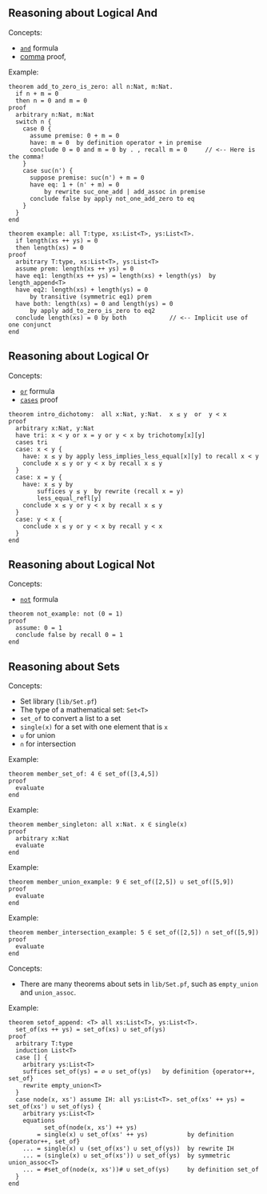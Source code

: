 ## Reasoning about Logical And

Concepts:
* [`and`](https://jsiek.github.io/deduce/pages/reference.html#and-logical-conjunction) formula
* [comma](https://jsiek.github.io/deduce/pages/reference.html#comma-logical-and-introduction) proof,

Example:
```{.deduce^#add_to_zero_is_zero}
theorem add_to_zero_is_zero: all n:Nat, m:Nat.
  if n + m = 0
  then n = 0 and m = 0
proof
  arbitrary n:Nat, m:Nat
  switch n {
    case 0 {
      assume premise: 0 + m = 0
      have: m = 0  by definition operator + in premise
      conclude 0 = 0 and m = 0 by . , recall m = 0     // <-- Here is the comma!
    }
    case suc(n') {
      suppose premise: suc(n') + m = 0
      have eq: 1 + (n' + m) = 0 
          by rewrite suc_one_add | add_assoc in premise
      conclude false by apply not_one_add_zero to eq
    }
  }
end

theorem example: all T:type, xs:List<T>, ys:List<T>.
  if length(xs ++ ys) = 0
  then length(xs) = 0
proof
  arbitrary T:type, xs:List<T>, ys:List<T>
  assume prem: length(xs ++ ys) = 0
  have eq1: length(xs ++ ys) = length(xs) + length(ys)  by length_append<T>
  have eq2: length(xs) + length(ys) = 0
      by transitive (symmetric eq1) prem
  have both: length(xs) = 0 and length(ys) = 0 
      by apply add_to_zero_is_zero to eq2
  conclude length(xs) = 0 by both            // <-- Implicit use of one conjunct
end
```

## Reasoning about Logical Or

Concepts:
* [`or`](https://jsiek.github.io/deduce/pages/reference.html#or-logical-disjunction) formula
* [`cases`](https://jsiek.github.io/deduce/pages/reference.html#cases-disjunction-elimination) proof

```{.deduce^#intro_dichotomy}
theorem intro_dichotomy:  all x:Nat, y:Nat.  x ≤ y  or  y < x
proof
  arbitrary x:Nat, y:Nat
  have tri: x < y or x = y or y < x by trichotomy[x][y]
  cases tri
  case: x < y {
    have: x ≤ y by apply less_implies_less_equal[x][y] to recall x < y
    conclude x ≤ y or y < x by recall x ≤ y
  }
  case: x = y {
    have: x ≤ y by
        suffices y ≤ y  by rewrite (recall x = y)
        less_equal_refl[y]
    conclude x ≤ y or y < x by recall x ≤ y
  }
  case: y < x {
    conclude x ≤ y or y < x by recall y < x
  }
end
```

## Reasoning about Logical Not

Concepts:
* [`not`](https://jsiek.github.io/deduce/pages/reference.html#not) formula

```{.deduce^#not_example}
theorem not_example: not (0 = 1)
proof
  assume: 0 = 1
  conclude false by recall 0 = 1
end
```


## Reasoning about Sets

Concepts:
* Set library (`lib/Set.pf`)
* The type of a mathematical set: `Set<T>`
* `set_of` to convert a list to a set
* `single(x)` for a set with one element that is `x`
* `∪` for union
* `∩` for intersection

Example:
```{.deduce^#member_set_of}
theorem member_set_of: 4 ∈ set_of([3,4,5])
proof
  evaluate
end
```

Example:
```{.deduce^#member_singleton}
theorem member_singleton: all x:Nat. x ∈ single(x)
proof
  arbitrary x:Nat
  evaluate
end
```

Example:
```{.deduce^#member_union}
theorem member_union_example: 9 ∈ set_of([2,5]) ∪ set_of([5,9])
proof
  evaluate
end
```

Example:
```{.deduce^#member_intersection}
theorem member_intersection_example: 5 ∈ set_of([2,5]) ∩ set_of([5,9])
proof
  evaluate
end
```


Concepts:
* There are many theorems about sets in `lib/Set.pf`, such as
  `empty_union` and `union_assoc`.

Example:
```{.deduce^#setof_append}
theorem setof_append: <T> all xs:List<T>, ys:List<T>.
  set_of(xs ++ ys) = set_of(xs) ∪ set_of(ys)
proof
  arbitrary T:type
  induction List<T>
  case [] {
    arbitrary ys:List<T>
    suffices set_of(ys) = ∅ ∪ set_of(ys)   by definition {operator++, set_of}
    rewrite empty_union<T>
  }
  case node(x, xs') assume IH: all ys:List<T>. set_of(xs' ++ ys) = set_of(xs') ∪ set_of(ys) {
    arbitrary ys:List<T>
    equations
          set_of(node(x, xs') ++ ys) 
        = single(x) ∪ set_of(xs' ++ ys)           by definition {operator++, set_of}
    ... = single(x) ∪ (set_of(xs') ∪ set_of(ys))  by rewrite IH
    ... = (single(x) ∪ set_of(xs')) ∪ set_of(ys)  by symmetric union_assoc<T>
    ... = #set_of(node(x, xs'))# ∪ set_of(ys)     by definition set_of
  }
end
```


<!--
```{.deduce^file=LogicAndSets.pf}
import Nat
import List
import Set

<<add_to_zero_is_zero>>
<<intro_dichotomy>>
<<not_example>>
<<member_set_of>>
<<member_singleton>>
<<member_union>>
<<member_intersection>>
<<setof_append>>
```
-->
